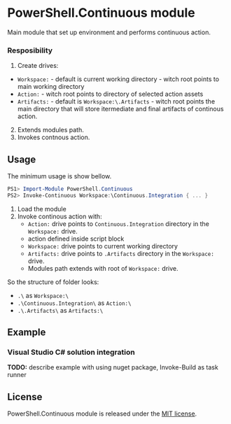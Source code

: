 # PowerShell.Continuous module

Main module that set up environment and performs continuous action.


### Resposibility

 1. Create drives:
   * `Workspace:` - default is current working directory - witch root points to main working directory
   * `Action:` -  witch root points to directory of selected action assets
   * `Artifacts:` - default is `Workspace:\.Artifacts` - witch root points the main directory that will store itermediate and final artifacts of continous action.
 2. Extends modules path.
 3. Invokes contnous action.

 
## Usage

The minimum usage is show bellow.

```powershell
PS1> Import-Module PowerShell.Continuous
PS2> Invoke-Continuous Workspace:\Continuous.Integration { ... }
```

 1. Load the module
 2. Invoke continous action with:
    * `Action:` drive points to `Continuous.Integration` directory in the `Workspace:` drive.
    * action defined inside script block
    * `Workspace:` drive points to current working directory
    * `Artifacts:` drive points to `.Artifacts` directory in the `Workspace:` drive.
    * Modules path extends with root of `Workspace:` drive. 

So the structure of folder looks:
    
* `.\` as `Workspace:\`
* `.\Continuous.Integration\` as `Action:\`
* `.\.Artifacts\` as `Artifacts:\`


## Example


### Visual Studio C# solution integration

__TODO:__ describe example with using nuget package, Invoke-Build as task runner


## License

PowerShell.Continuous module is released under the [MIT license](http://www.opensource.org/licenses/MIT).